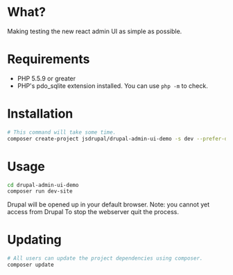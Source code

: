 # What?

Making testing the new react admin UI as simple as possible.

# Requirements
* PHP 5.5.9 or greater
* PHP's pdo_sqlite extension installed. You can use `php -m` to check.

# Installation

```sh
# This command will take some time.
composer create-project jsdrupal/drupal-admin-ui-demo -s dev --prefer-dist
```

# Usage
```sh
cd drupal-admin-ui-demo
composer run dev-site
```

Drupal will be opened up in your default browser.
Note: you cannot yet access from Drupal
To stop the webserver quit the process.

# Updating
```sh
# All users can update the project dependencies using composer.
composer update
```
